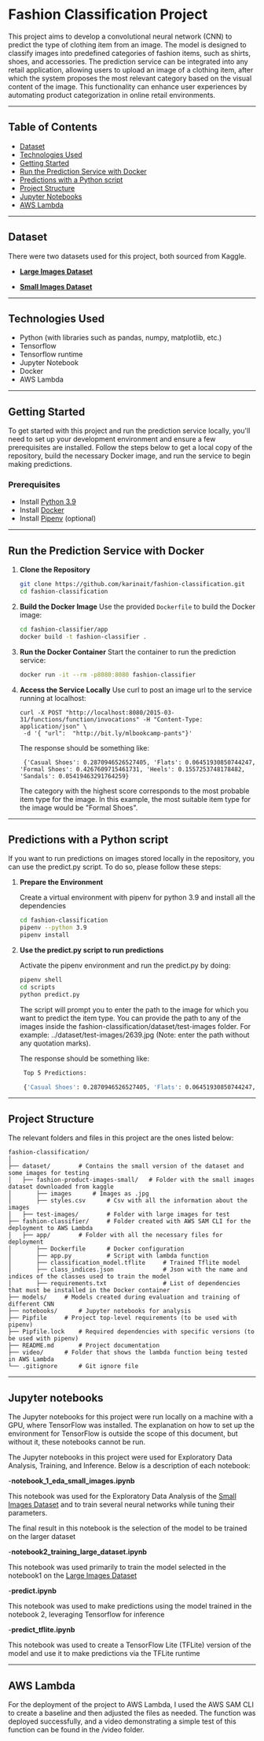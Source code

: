 
# Fashion Classification Project

This project aims to develop a convolutional neural network (CNN) to predict the type of clothing item from an image. The model is designed to classify images into predefined categories of fashion items, such as shirts, shoes, and accessories. The prediction service can be integrated into any retail application, allowing users to upload an image of a clothing item, after which the system proposes the most relevant category based on the visual content of the image. This functionality can enhance user experiences by automating product categorization in online retail environments.

---


## Table of Contents

- [Dataset](#dataset)
- [Technologies Used](#technologies-used)
- [Getting Started](#getting-started)
- [Run the Prediction Service with Docker](#run-the-prediction-service-with-docker)
- [Predictions with a Python script](#prediction-with-a-python-script)
- [Project Structure](#project-structure)
- [Jupyter Notebooks](#jupyter-notebooks)
- [AWS Lambda](#aws-lambda)

---


## Dataset

There were two datasets used for this project, both sourced from Kaggle. 

- **[Large Images Dataset](https://www.kaggle.com/datasets/paramaggarwal/fashion-product-images-dataset)**

- **[Small Images Dataset](https://www.kaggle.com/datasets/paramaggarwal/fashion-product-images-small)**

---

## Technologies Used

- Python (with libraries such as pandas, numpy, matplotlib, etc.)
- Tensorflow
- Tensorflow runtime
- Jupyter Notebook 
- Docker
- AWS Lambda

---

## Getting Started

To get started with this project and run the prediction service locally, you'll need to set up your development environment and ensure a few prerequisites are installed. Follow the steps below to get a local copy of the repository, build the necessary Docker image, and run the service to begin making predictions.

### Prerequisites
- Install [Python 3.9](https://wiki.python.org/moin/BeginnersGuide/Download)  
- Install [Docker](https://www.docker.com/get-started)
- Install [Pipenv](https://pypi.org/project/pipenv/#installation) (optional)

---

## Run the Prediction Service with Docker

1. **Clone the Repository**
   ```bash
   git clone https://github.com/karinait/fashion-classification.git
   cd fashion-classification
   ```
2. **Build the Docker Image**
   Use the provided `Dockerfile` to build the Docker image:
   ```bash
   cd fashion-classifier/app
   docker build -t fashion-classifier .
   ```

3. **Run the Docker Container**
   Start the container to run the prediction service:
   ```bash
   docker run -it --rm -p8080:8080 fashion-classifier
   ```

4. **Access the Service Locally**
   Use curl to post an image url to the service running at localhost:
   ```
   curl -X POST "http://localhost:8080/2015-03-31/functions/function/invocations" -H "Content-Type: application/json" \
	-d '{ "url":  "http://bit.ly/mlbookcamp-pants"}'
   ```
   The response should be something like:
   
   ```
	{'Casual Shoes': 0.2870946526527405, 'Flats': 0.06451930850744247, 'Formal Shoes': 0.4267609715461731, 'Heels': 0.1557253748178482, 'Sandals': 0.05419463291764259}   
   ```   
 
   The category with the highest score corresponds to the most probable item type for the image. In this example, the most suitable item type for the image would be "Formal Shoes".   

   
---


## Predictions with a Python script

  If you want to run predictions on images stored locally in the repository, you can use the predict.py script. To do so, please follow these steps:
   
   
1. **Prepare the Environment**

   Create a virtual environment with pipenv for python 3.9 and install all the dependencies  
   ```bash
   cd fashion-classification
   pipenv --python 3.9
   pipenv install
   ```  

2. **Use the predict.py script to run predictions**

   Activate the pipenv environment and run the predict.py by doing:
   ```bash
   pipenv shell
   cd scripts
   python predict.py
   ```   
   
   The script will prompt you to enter the path to the image for which you want to predict the item type. You can provide the path to any of the images inside the fashion-classification/dataset/test-images folder. For example: ../dataset/test-images/2639.jpg (Note: enter the path without any quotation marks).
   
   The response should be something like:
   
   ```bash
	Top 5 Predictions:

	{'Casual Shoes': 0.2870946526527405, 'Flats': 0.06451930850744247, 'Formal Shoes': 0.4267609715461731, 'Heels': 0.1557253748178482, 'Sandals': 0.05419463291764259}
   ```
   
---

## Project Structure

The relevant folders and files in this project are the ones listed below:

```
fashion-classification/
│
├── dataset/		# Contains the small version of the dataset and some images for testing
│   ├── fashion-product-images-small/	# Folder with the small images dataset downloaded from kaggle
│		├── images		# Images as .jpg
│		├── styles.csv		# Csv with all the information about the images
│   ├── test-images/		# Folder with large images for test	
├── fashion-classifier/		# Folder created with AWS SAM CLI for the deployment to AWS Lambda
│   ├── app/		# Folder with all the necessary files for deployment
│		├── Dockerfile		# Docker configuration
│		├── app.py			# Script with lambda function
│		├── classification_model.tflite		# Trained Tflite model
│		├── class_indices.json				# Json with the name and indices of the classes used to train the model
│		├── requirements.txt				# List of dependencies that must be installed in the Docker container		
├── models/		# Models created during evaluation and training of different CNN
├── notebooks/		# Jupyter notebooks for analysis
├── Pipfile		# Project top-level requirements (to be used with pipenv)
├── Pipfile.lock	# Required dependencies with specific versions (to be used with pipenv)
├── README.md		# Project documentation
├── video/		# Folder that shows the lambda function being tested in AWS Lambda
└── .gitignore		# Git ignore file
```

---

## Jupyter notebooks

The Jupyter notebooks for this project were run locally on a machine with a GPU, where TensorFlow was installed. The explanation on how to set up the environment for TensorFlow is outside the scope of this document, but without it, these notebooks cannot be run.

The Jupyter notebooks in this project were used for Exploratory Data Analysis, Training, and Inference. Below is a description of each notebook:

-**notebook_1_eda_small_images.ipynb**

This notebook was used for the Exploratory Data Analysis of the [Small Images Dataset](https://www.kaggle.com/datasets/paramaggarwal/fashion-product-images-small) and to train several neural networks while tuning their parameters.

The final result in this notebook is the selection of the model to be trained on the larger dataset


-**notebook2_training_large_dataset.ipynb**

This notebook was used primarily to train the model selected in the notebook1 on the [Large Images Dataset](https://www.kaggle.com/datasets/paramaggarwal/fashion-product-images-dataset)

-**predict.ipynb**

This notebook was used to make predictions using the model trained in the notebook 2, leveraging Tensorflow for inference

-**predict_tflite.ipynb**

This notebook was used to create a TensorFlow Lite (TFLite) version of the model and use it to make predictions via the TFLite runtime

---

## AWS Lambda

For the deployment of the project to AWS Lambda, I used the AWS SAM CLI to create a baseline and then adjusted the files as needed. The function was deployed successfully, and a video demonstrating a simple test of this function can be found in the /video folder.

